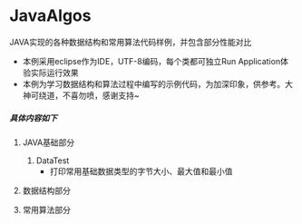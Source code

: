 # JavaAlgos
JAVA实现的各种数据结构和常用算法代码样例，并包含部分性能对比
- 本例采用eclipse作为IDE，UTF-8编码，每个类都可独立Run Application体验实际运行效果
- 本例为学习数据结构和算法过程中编写的示例代码，为加深印象，供参考。大神可绕道，不喜勿喷，感谢支持~

##### 具体内容如下
1. JAVA基础部分
   1. DataTest 
      + 打印常用基础数据类型的字节大小、最大值和最小值
2. 数据结构部分

3. 常用算法部分

